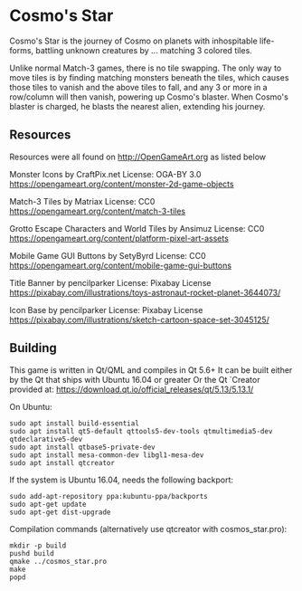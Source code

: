 # Cosmo's Star
Cosmo's Star is the journey of Cosmo on planets with inhospitable life-forms, battling unknown creatures by ... matching 3 colored tiles.  

Unlike normal Match-3 games, there is no tile swapping.  The only way to move tiles is by finding matching monsters beneath the tiles, which causes those tiles to vanish and the above tiles to fall, and any 3 or more in a row/column will then vanish, powering up Cosmo's blaster.  When Cosmo's blaster is charged, he blasts the nearest alien, extending his journey.

## Resources
Resources were all found on http://OpenGameArt.org as listed below

Monster Icons by CraftPix.net
License: OGA-BY 3.0
https://opengameart.org/content/monster-2d-game-objects

Match-3 Tiles by Matriax
License: CC0
https://opengameart.org/content/match-3-tiles

Grotto Escape Characters and World Tiles by Ansimuz
License: CC0
https://opengameart.org/content/platform-pixel-art-assets

Mobile Game GUI Buttons by SetyByrd
License: CC0
https://opengameart.org/content/mobile-game-gui-buttons

Title Banner by pencilparker
License: Pixabay License
https://pixabay.com/illustrations/toys-astronaut-rocket-planet-3644073/

Icon Base by pencilparker
License: Pixabay License
https://pixabay.com/illustrations/sketch-cartoon-space-set-3045125/

## Building
This game is written in Qt/QML and compiles in Qt 5.6+
It can be built either by the Qt that ships with Ubuntu 16.04 or greater 
Or the Qt `Creator provided at: https://download.qt.io/official_releases/qt/5.13/5.13.1/

On Ubuntu:
```
sudo apt install build-essential
sudo apt install qt5-default qttools5-dev-tools qtmultimedia5-dev qtdeclarative5-dev 
sudo apt install qtbase5-private-dev
sudo apt install mesa-common-dev libgl1-mesa-dev
sudo apt install qtcreator

```
If the system is Ubuntu 16.04, needs the following backport:
```
sudo add-apt-repository ppa:kubuntu-ppa/backports 
sudo apt-get update
sudo apt-get dist-upgrade
```
Compilation commands (alternatively use qtcreator with cosmos_star.pro):
```
mkdir -p build
pushd build
qmake ../cosmos_star.pro
make
popd
```

